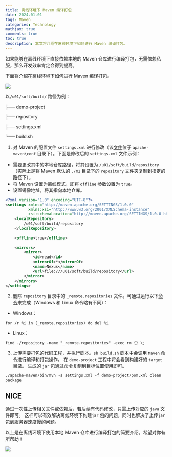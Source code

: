 ```yaml
---
title: 离线环境下 Maven 编译打包
date: 2024.01.01
tags: Maven
categories: Technology  
mathjax: true 
comments: true
toc: true
description: 本文将介绍在离线环境下如何进行 Maven 编译打包。
---
```


如果能够在离线环境下直接依赖本地的 Maven 仓库进行编译打包，无需依赖私服，那么开发效率肯定会得到提高。

下面将介绍在离线环境下如何进行 Maven 编译打包。

![](https://wyiyi.github.io/amber/contents/2023/apache-maven.png)

以`/u01/soft/build/` 路径为例：

├── demo-project

├── repository

├── settings.xml

└── build.sh

1. 对 Maven 的配置文件 `settings.xml` 进行修改（该[文件](https://maven.apache.org/settings.html)位于 `apache-maven\conf` 目录下）。下面是修改后的 `settings.xml` 文件示例：
- 需要更改其中的本地仓库路径，将其设置为 `/u01/soft/build/repository`（实际上是将 Maven 默认的 `./m2` 目录下的 `repository` 文件夹复制到指定的路径下）。
- 将 Maven 设置为离线模式，即将 `offline` 参数设置为 `true`。
- 设置镜像地址，将其指向本地仓库。
```xml
<?xml version="1.0" encoding="UTF-8"?>
<settings xmlns="http://maven.apache.org/SETTINGS/1.0.0"
          xmlns:xsi="http://www.w3.org/2001/XMLSchema-instance"
          xsi:schemaLocation="http://maven.apache.org/SETTINGS/1.0.0 http://maven.apache.org/xsd/settings-1.0.0.xsd">
    <localRepository>
        /u01/soft/build/repository
    </localRepository>
    
    <offline>true</offline>
    
    <mirrors>
        <mirror>
            <id>read</id>
            <mirrorOf>*</mirrorOf>
            <name>Nexus</name>
            <url>file:///u01/soft/build/repository</url>
        </mirror>
    </mirrors>
</settings>
```

2. 删除 `repository` 目录中的 `_remote.repositories` 文件。可通过运行以下[命令](https://blog.csdn.net/Remember_Z/article/details/119523295)来完成（Windows 和 Linux 命令略有不同）：
- Windows：
```
for /r %i in (_remote.repositories) do del %i
```
- Linux：
```
find ./repository -name "_remote.repositories" -exec rm {} \;
```

3. 上传需要打包的代码工程，并执行脚本。`sh build.sh` 脚本中会调用 `Maven` 命令进行编译和打包操作。 
在 `demo-project` 工程中将会看到构建好的 `target` 目录。 生成的 `jar` 包通过命令复制到目标位置使用即可。
```shell
./apache-maven/bin/mvn -s settings.xml -f demo-project/pom.xml clean package
```

## NICE
通过一次性上传相关文件或依赖后，若后续有代码修改，只需上传对应的 `java` 文件即可。
这样可以有效解决离线环境下构建`jar` 包的问题，同时也解决了上传`jar` 包到服务器速度慢的问题。

以上是在离线环境下使用本地 Maven 仓库进行编译打包的简要介绍。希望对你有所帮助！

![](https://wyiyi.github.io/amber/contents/2023/nice.gif)

